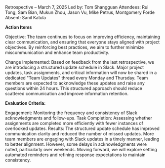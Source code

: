 Retrospective – March 7, 2025
Led by: Tom Shangguan
Attendees: Rui Tong, Sam Bian, Mukun Zhou, Jason Vu, Mike Petrus, Montgomery Forde
Absent: Sanil Katula

**Action Items**

Objective: The team continues to focus on improving efficiency, maintaining clear communication, and ensuring that 
everyone stays aligned with project objectives. By reinforcing best practices, we aim to further minimize miscommunication 
and enhance team productivity.

Change Implemented: Based on feedback from the last retrospective, we are introducing a structured update schedule in Slack.
Major project updates, task assignments, and critical information will now be shared in a dedicated "Team Updates" thread 
every Monday and Thursday. Team members are expected to acknowledge these updates and raise any questions within 24 hours. 
This structured approach should reduce scattered communication and improve information retention.

**Evaluation Criteria:**

Engagement: Monitoring the frequency and consistency of Slack acknowledgments and follow-ups.
Task Completion: Assessing whether assignments are completed more efficiently with fewer instances of overlooked updates.
Results: The structured update schedule has improved communication clarity and reduced the number of missed updates. More
team members are engaging with Slack updates in a timely manner, leading to better alignment. However, some delays in 
acknowledgments were noted, particularly over weekends. Moving forward, we will explore setting automated reminders and 
refining response expectations to maintain consistency.

